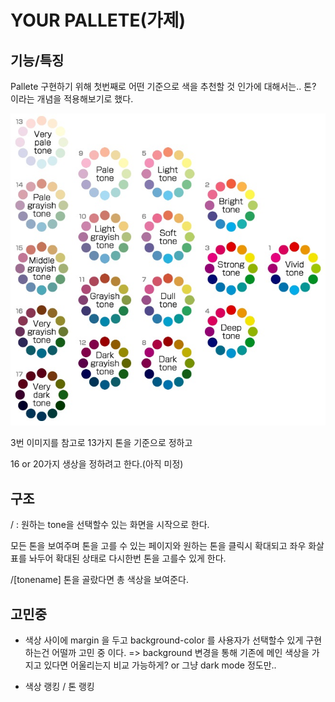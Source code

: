 # YOUR PALLETE(가제)

## 기능/특징

Pallete 구현하기 위해 첫번째로 어떤 기준으로 색을 추천할 것 인가에 대해서는.. 톤? 이라는 개념을 적용해보기로 했다.

![image2](./assets/image/tone2.jpg)

3번 이미지를 참고로 13가지 톤을 기준으로 정하고

16 or 20가지 생상을 정하려고 한다.(아직 미정)

## 구조

/ : 원하는 tone을 선택할수 있는 화면을 시작으로 한다.

모든 톤을 보여주며 톤을 고를 수 있는 페이지와
원하는 톤을 클릭시 확대되고 좌우 화살표를 놔두어 확대된 상태로 다시한번 톤을 고를수 있게 한다.

/[tonename]
톤을 골랐다면 총 색상을 보여준다.

## 고민중

- 색상 사이에 margin 을 두고 background-color 를 사용자가 선택할수 있게 구현하는건 어떨까 고민 중 이다. => background 변경을 통해 기존에 메인 색상을 가지고 있다면 어울리는지 비교 가능하게?
  or 그냥 dark mode 정도만..

- 색상 랭킹 / 톤 랭킹
